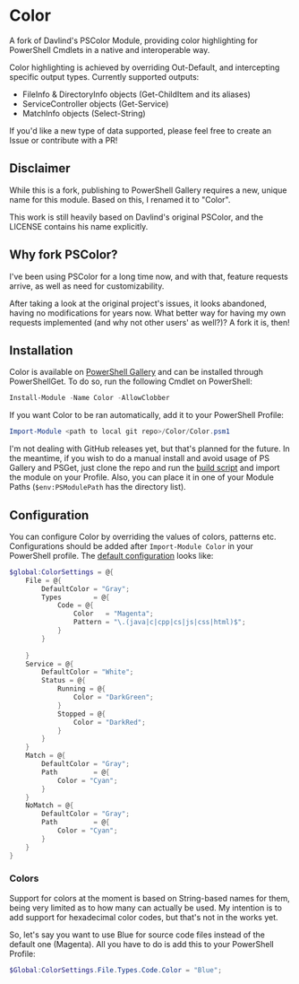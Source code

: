 Color
=======

A fork of Davlind's PSColor Module, providing color highlighting for PowerShell Cmdlets in a native and interoperable way.

Color highlighting is achieved by overriding Out-Default, and intercepting specific output types. Currently supported outputs:

* FileInfo & DirectoryInfo objects (Get-ChildItem and its aliases)
* ServiceController objects (Get-Service)
* MatchInfo objects (Select-String)

If you'd like a new type of data supported, please feel free to create an Issue or contribute with a PR!

## Disclaimer

While this is a fork, publishing to PowerShell Gallery requires a new, unique name for this module. Based on this, I renamed it to "Color".

This work is still heavily based on Davlind's original PSColor, and the LICENSE contains his name explicitly.

## Why fork PSColor?

I've been using PSColor for a long time now, and with that, feature requests arrive, as well as need for customizability.

After taking a look at the original project's issues, it looks abandoned, having no modifications for years now. What better way for having my own requests implemented (and why not other users' as well?)? A fork it is, then!

## Installation

Color is available on [PowerShell Gallery](https://www.powershellgallery.com/packages/Color) and can be installed through PowerShellGet. To do so, run the following Cmdlet on PowerShell:

```powershell
Install-Module -Name Color -AllowClobber
```

If you want Color to be ran automatically, add it to your PowerShell Profile:

```powershell
Import-Module <path to local git repo>/Color/Color.psm1
```

I'm not dealing with GitHub releases yet, but that's planned for the future. In the meantime, if you wish to do a manual install and avoid usage of PS Gallery and PSGet, just clone the repo and run the [build script](tools/build.ps1) and import the module on your Profile. Also, you can place it in one of your Module Paths (`$env:PSModulePath` has the directory list).

## Configuration

You can configure Color by overriding the values of colors, patterns etc. Configurations should be added after `Import-Module Color` in your PowerShell profile. The [default configuration](src/config/Default.ps1) looks like:

```powershell
$global:ColorSettings = @{
    File = @{
        DefaultColor = "Gray";
		Types 		 = @{
			Code = @{
				Color 	= "Magenta";
				Pattern = "\.(java|c|cpp|cs|js|css|html)$";
        	}
		}
        
    }
    Service = @{
        DefaultColor = "White";
		Status = @{
			Running	= @{
				Color = "DarkGreen";
			}
			Stopped	= @{
				Color = "DarkRed";
			}
		}
    }
    Match = @{
        DefaultColor = "Gray";
        Path         = @{
            Color = "Cyan";
        }
    }
    NoMatch = @{
        DefaultColor = "Gray";
        Path         = @{
            Color = "Cyan";
        }
    }
}
```

### Colors

Support for colors at the moment is based on String-based names for them, being very limited as to how many can actually be used. My intention is to add support for hexadecimal color codes, but that's not in the works yet.

So, let's say you want to use Blue for source code files instead of the default one (Magenta). All you have to do is add this to your PowerShell Profile:

```powershell
$Global:ColorSettings.File.Types.Code.Color = "Blue";
```
